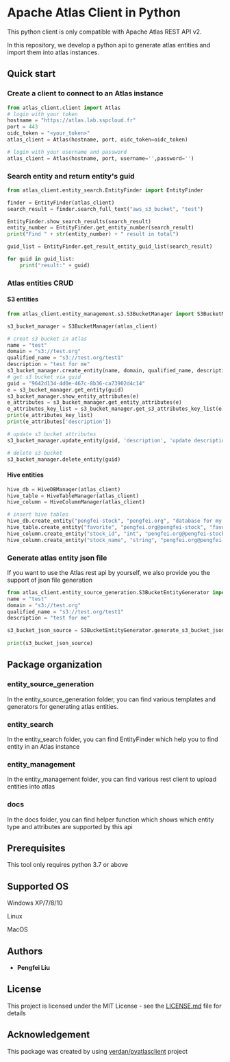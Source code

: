# Apache Atlas Client in Python

This python client is only compatible with Apache Atlas REST API v2. 

In this repository, we develop a python api to generate atlas entities and import them into atlas instances.

## Quick start

### Create a client to connect to an Atlas instance
```python
from atlas_client.client import Atlas
# login with your token
hostname = "https://atlas.lab.sspcloud.fr"
port = 443
oidc_token = "<your_token>"
atlas_client = Atlas(hostname, port, oidc_token=oidc_token)

# login with your username and password
atlas_client = Atlas(hostname, port, username='',password='')
```
### Search entity and return entity's guid
```python
from atlas_client.entity_search.EntityFinder import EntityFinder

finder = EntityFinder(atlas_client)
search_result = finder.search_full_text("aws_s3_bucket", "test")

EntityFinder.show_search_results(search_result)
entity_number = EntityFinder.get_entity_number(search_result)
print("Find " + str(entity_number) + " result in total")

guid_list = EntityFinder.get_result_entity_guid_list(search_result)

for guid in guid_list:
    print("result:" + guid)


```

### Atlas entities CRUD

#### S3 entities
```python
from atlas_client.entity_management.s3.S3BucketManager import S3BucketManager

s3_bucket_manager = S3BucketManager(atlas_client)

# creat s3 bucket in atlas
name = "test"
domain = "s3://test.org"
qualified_name = "s3://test.org/test1"
description = "test for me"
s3_bucket_manager.create_entity(name, domain, qualified_name, description)
# get s3 bucket via guid
guid = "9642d134-4d0e-467c-8b36-ca73902d4c14"
e = s3_bucket_manager.get_entity(guid)
s3_bucket_manager.show_entity_attributes(e)
e_attributes = s3_bucket_manager.get_entity_attributes(e)
e_attributes_key_list = s3_bucket_manager.get_s3_attributes_key_list(e)
print(e_attributes_key_list)
print(e_attributes['description'])

# update s3 bucket attributes
s3_bucket_manager.update_entity(guid, 'description', 'update description from api')

# delete s3 bucket
s3_bucket_manager.delete_entity(guid)

``` 

#### Hive entities

```python
hive_db = HiveDBManager(atlas_client)
hive_table = HiveTableManager(atlas_client)
hive_column = HiveColumnManager(atlas_client)

# insert hive tables
hive_db.create_entity("pengfei-stock", "pengfei.org", "database for my stock market",owner="pliu",location="pengfei.org")
hive_table.create_entity("favorite", "pengfei.org@pengfei-stock", "favorite stock")
hive_column.create_entity("stock_id", "int", "pengfei.org@pengfei-stock.favorite", "id of the stock")
hive_column.create_entity("stock_name", "string", "pengfei.org@pengfei-stock.favorite", "name of the stock")

```

### Generate atlas entity json file
If you want to use the Atlas rest api by yourself, we also provide you the support of json file generation
```python
from atlas_client.entity_source_generation.S3BucketEntityGenerator import S3BucketEntityGenerator
name = "test"
domain = "s3://test.org"
qualified_name = "s3://test.org/test1"
description = "test for me"

s3_bucket_json_source = S3BucketEntityGenerator.generate_s3_bucket_json_source(name, domain,qualified_name,description
                                                                               , creator_id="toto")
print(s3_bucket_json_source)

```

## Package organization

### entity_source_generation

In the entity_source_generation folder, you can find various templates and generators for generating atlas entities.

### entity_search

In the entity_search folder, you can find EntityFinder which help you to find entity in an Atlas instance

### entity_management

In the entity_management folder, you can find various rest client to upload entities into atlas

### docs

In the docs folder, you can find helper function which shows which entity type and attributes are supported by this api


## Prerequisites

This tool only requires python 3.7 or above

## Supported OS

Windows XP/7/8/10

Linux  

MacOS


## Authors

* **Pengfei Liu** 


## License

This project is licensed under the MIT License - see the [LICENSE.md](LICENSE.md) file for details

## Acknowledgement

This package was created by using [verdan/pyatlasclient](<https://github.com/verdan/pyatlasclient>) project